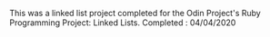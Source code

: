 This was a linked list project completed for the Odin Project's Ruby Programming
Project: Linked Lists. Completed : 04/04/2020